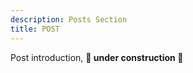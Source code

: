 ```yaml
---
description: Posts Section
title: POST
---
```


Post introduction, **:construction: under construction :construction:**